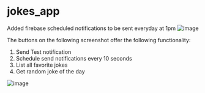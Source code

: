 # jokes_app

Added firebase scheduled notifications to be sent everyday at 1pm
![image](https://github.com/user-attachments/assets/d7c0ef98-5594-4640-9479-a636064ec17a)



The buttons on the following screenshot offer the following functionality:
1. Send Test notification
2. Schedule send notifications every 10 seconds
3. List all favorite jokes
4. Get random joke of the day

![image](https://github.com/user-attachments/assets/5fbeaaf8-cd9a-4955-a056-7fbba365a5e5)
